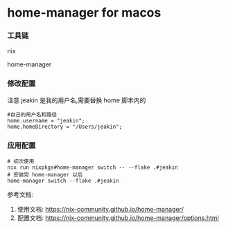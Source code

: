 # home-manager for macos

### 工具链

nix

home-manager

### 修改配置

注意 jeakin 是我的用户名,需要替换 home 脚本内的

```shell
#自己的用户名和路径
home.username = "jeakin";
home.homeDirectory = "/Users/jeakin";
```

### 应用配置

```shell
# 初次使用
nix run nixpkgs#home-manager switch -- --flake .#jeakin
# 安装完 home-manager 以后
home-manager switch --flake .#jeakin
```

参考文档:

1.  使用文档: https://nix-community.github.io/home-manager/
2.  配置文档: https://nix-community.github.io/home-manager/options.html
